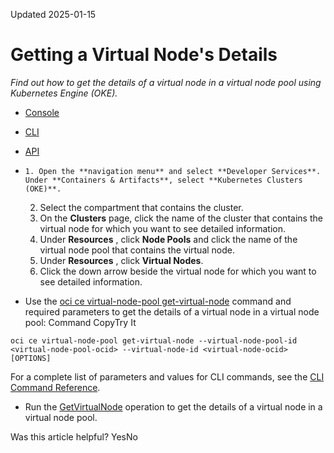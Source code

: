 Updated 2025-01-15
# Getting a Virtual Node's Details
_Find out how to get the details of a virtual node in a virtual node pool using Kubernetes Engine (OKE)._
  * [Console](https://docs.oracle.com/en-us/iaas/Content/ContEng/Tasks/get-virtual-node.htm)
  * [CLI](https://docs.oracle.com/en-us/iaas/Content/ContEng/Tasks/get-virtual-node.htm)
  * [API](https://docs.oracle.com/en-us/iaas/Content/ContEng/Tasks/get-virtual-node.htm)


  *     1. Open the **navigation menu** and select **Developer Services**. Under **Containers & Artifacts**, select **Kubernetes Clusters (OKE)**.
    2. Select the compartment that contains the cluster.
    3. On the **Clusters** page, click the name of the cluster that contains the virtual node for which you want to see detailed information.
    4. Under **Resources** , click **Node Pools** and click the name of the virtual node pool that contains the virtual node.
    5. Under **Resources** , click **Virtual Nodes**.
    6. Click the down arrow beside the virtual node for which you want to see detailed information.
  * Use the [oci ce virtual-node-pool get-virtual-node](https://docs.oracle.com/iaas/tools/oci-cli/latest/oci_cli_docs/cmdref/ce/virtual-node-pool/get-virtual-node.html) command and required parameters to get the details of a virtual node in a virtual node pool:
Command
CopyTry It
```
oci ce virtual-node-pool get-virtual-node --virtual-node-pool-id <virtual-node-pool-ocid> --virtual-node-id <virtual-node-ocid> [OPTIONS]
```

For a complete list of parameters and values for CLI commands, see the [CLI Command Reference](https://docs.oracle.com/iaas/tools/oci-cli/latest).
  * Run the [GetVirtualNode](https://docs.oracle.com/iaas/api/#/en/containerengine/latest/VirtualNodePool/GetVirtualNode) operation to get the details of a virtual node in a virtual node pool.


Was this article helpful?
YesNo

